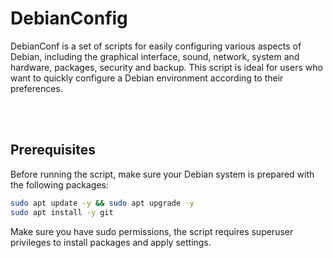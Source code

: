 # DebianConfig
DebianConf is a set of scripts for easily configuring various aspects of Debian, including the graphical interface, sound, network, system and hardware, packages, security and backup. This script is ideal for users who want to quickly configure a Debian environment according to their preferences.

<br><br>

## Prerequisites
Before running the script, make sure your Debian system is prepared with the following packages:

```bash
sudo apt update -y && sudo apt upgrade -y
sudo apt install -y git
```

Make sure you have sudo permissions, the script requires superuser privileges to install packages and apply settings.